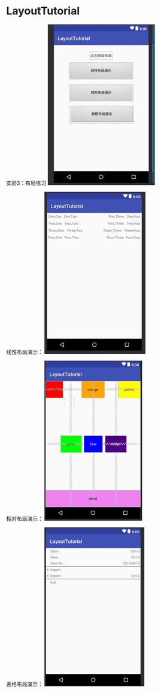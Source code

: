 # LayoutTutorial
实验3：布局练习
![image](https://github.com/hzjkaka/LayoutTutorial/blob/b1f87fc31f82a8a6eca5a61796ce33b625c7f5fe/image/1.JPG)

线性布局演示：
![线性布局示例](https://github.com/hzjkaka/LayoutTutorial/blob/b1f87fc31f82a8a6eca5a61796ce33b625c7f5fe/image/2.JPG)  

相对布局演示：
![相对布局示例](https://github.com/hzjkaka/LayoutTutorial/blob/b1f87fc31f82a8a6eca5a61796ce33b625c7f5fe/image/3.JPG)    

表格布局演示：
![表格布局示例](https://github.com/hzjkaka/LayoutTutorial/blob/b1f87fc31f82a8a6eca5a61796ce33b625c7f5fe/image/4.JPG)    

